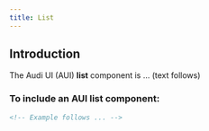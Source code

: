 ```yaml
---
title: List
---
```


## Introduction

The Audi UI (AUI) **list** component is … (text follows)

### To include an AUI **list** component:

```html
<!-- Example follows ... -->
```
